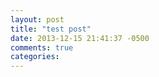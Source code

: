 ```yaml
---
layout: post
title: "test post"
date: 2013-12-15 21:41:37 -0500
comments: true
categories: 
---
```


<i class="fa fa-ruble"></i>